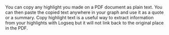 You can copy any highlight you made on a PDF document as plain text. You can then paste the copied text anywhere in your graph and use it as a quote or a summary. Copy highlight text is a useful way to extract information from your highlights with Logseq but it will not link back to the original place in the PDF. 